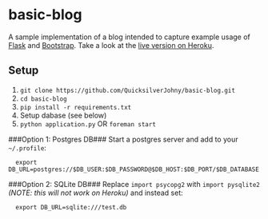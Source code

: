 basic-blog
==========
A sample implementation of a blog intended to capture example usage of [Flask](http://flask.pocoo.org/) and [Bootstrap](http://getbootstrap.com/).  Take a look at the [live version on Heroku](http://jhaven-basic-blog.herokuapp.com/).

Setup
------
1. `git clone https://github.com/QuicksilverJohny/basic-blog.git`
2. `cd basic-blog`
3. `pip install -r requirements.txt`
4. Setup dabase (see below)
5. `python application.py` OR `foreman start`


###Option 1: Postgres DB###
Start a postgres server and add to your `~/.profile`:
```
  export DB_URL=postgres://$DB_USER:$DB_PASSWORD@$DB_HOST:$DB_PORT/$DB_DATABASE
```

###Option 2: SQLite DB###
Replace `import psycopg2` with `import pysqlite2` *(NOTE: this will not work on Heroku)* and instead set:
```
  export DB_URL=sqlite:///test.db
```
